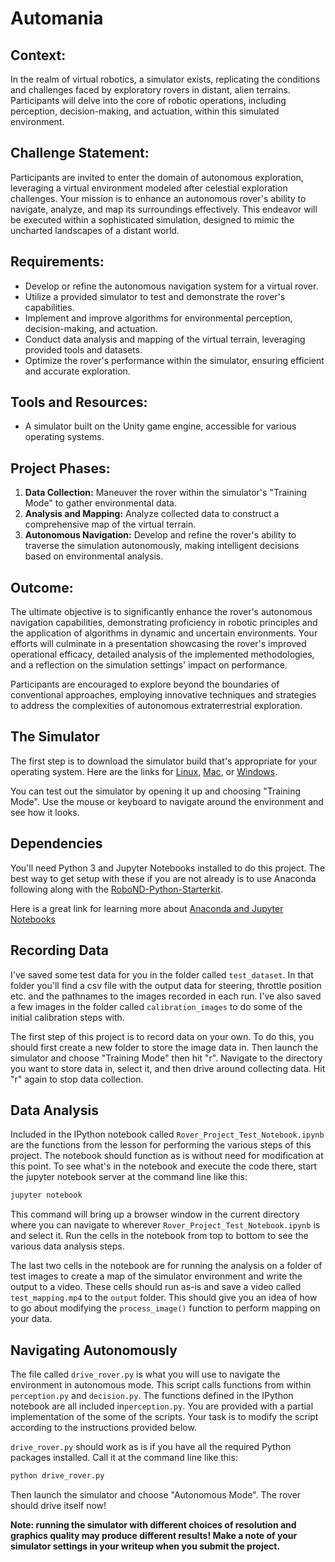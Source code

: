 
# Automania

## Context:
In the realm of virtual robotics, a simulator exists, replicating the conditions and challenges faced by exploratory rovers in distant, alien terrains. Participants will delve into the core of robotic operations, including perception, decision-making, and actuation, within this simulated environment.

## Challenge Statement:
Participants are invited to enter the domain of autonomous exploration, leveraging a virtual environment modeled after celestial exploration challenges. Your mission is to enhance an autonomous rover's ability to navigate, analyze, and map its surroundings effectively. This endeavor will be executed within a sophisticated simulation, designed to mimic the uncharted landscapes of a distant world.

## Requirements:
- Develop or refine the autonomous navigation system for a virtual rover.
- Utilize a provided simulator to test and demonstrate the rover's capabilities.
- Implement and improve algorithms for environmental perception, decision-making, and actuation.
- Conduct data analysis and mapping of the virtual terrain, leveraging provided tools and datasets.
- Optimize the rover's performance within the simulator, ensuring efficient and accurate exploration.

## Tools and Resources:
- A simulator built on the Unity game engine, accessible for various operating systems.

## Project Phases:
1. **Data Collection:** Maneuver the rover within the simulator's "Training Mode" to gather environmental data.
2. **Analysis and Mapping:** Analyze collected data to construct a comprehensive map of the virtual terrain.
3. **Autonomous Navigation:** Develop and refine the rover's ability to traverse the simulation autonomously, making intelligent decisions based on environmental analysis.

## Outcome:
The ultimate objective is to significantly enhance the rover's autonomous navigation capabilities, demonstrating proficiency in robotic principles and the application of algorithms in dynamic and uncertain environments. Your efforts will culminate in a presentation showcasing the rover's improved operational efficacy, detailed analysis of the implemented methodologies, and a reflection on the simulation settings' impact on performance.

Participants are encouraged to explore beyond the boundaries of conventional approaches, employing innovative techniques and strategies to address the complexities of autonomous extraterrestrial exploration.

  

## The Simulator
The first step is to download the simulator build that's appropriate for your operating system.  Here are the links for [Linux](https://s3-us-west-1.amazonaws.com/udacity-robotics/Rover+Unity+Sims/Linux_Roversim.zip), [Mac](	https://s3-us-west-1.amazonaws.com/udacity-robotics/Rover+Unity+Sims/Mac_Roversim.zip), or [Windows](https://s3-us-west-1.amazonaws.com/udacity-robotics/Rover+Unity+Sims/Windows_Roversim.zip).  

You can test out the simulator by opening it up and choosing "Training Mode".  Use the mouse or keyboard to navigate around the environment and see how it looks.

## Dependencies
You'll need Python 3 and Jupyter Notebooks installed to do this project.  The best way to get setup with these if you are not already is to use Anaconda following along with the [RoboND-Python-Starterkit](https://github.com/ryan-keenan/RoboND-Python-Starterkit). 


Here is a great link for learning more about [Anaconda and Jupyter Notebooks](https://classroom.udacity.com/courses/ud1111)

## Recording Data
I've saved some test data for you in the folder called `test_dataset`.  In that folder you'll find a csv file with the output data for steering, throttle position etc. and the pathnames to the images recorded in each run.  I've also saved a few images in the folder called `calibration_images` to do some of the initial calibration steps with.  

The first step of this project is to record data on your own.  To do this, you should first create a new folder to store the image data in.  Then launch the simulator and choose "Training Mode" then hit "r".  Navigate to the directory you want to store data in, select it, and then drive around collecting data.  Hit "r" again to stop data collection.

## Data Analysis
Included in the IPython notebook called `Rover_Project_Test_Notebook.ipynb` are the functions from the lesson for performing the various steps of this project.  The notebook should function as is without need for modification at this point.  To see what's in the notebook and execute the code there, start the jupyter notebook server at the command line like this:

```sh
jupyter notebook
```

This command will bring up a browser window in the current directory where you can navigate to wherever `Rover_Project_Test_Notebook.ipynb` is and select it.  Run the cells in the notebook from top to bottom to see the various data analysis steps.  

The last two cells in the notebook are for running the analysis on a folder of test images to create a map of the simulator environment and write the output to a video.  These cells should run as-is and save a video called `test_mapping.mp4` to the `output` folder.  This should give you an idea of how to go about modifying the `process_image()` function to perform mapping on your data.  

## Navigating Autonomously
The file called `drive_rover.py` is what you will use to navigate the environment in autonomous mode.  This script calls functions from within `perception.py` and `decision.py`.  The functions defined in the IPython notebook are all included in`perception.py`. You are provided with a partial implementation of the some of the scripts. Your task is to modify the script according to the instructions provided below.

`drive_rover.py` should work as is if you have all the required Python packages installed. Call it at the command line like this: 

```sh
python drive_rover.py
```  

Then launch the simulator and choose "Autonomous Mode".  The rover should drive itself now! 

**Note: running the simulator with different choices of resolution and graphics quality may produce different results!  Make a note of your simulator settings in your writeup when you submit the project.**




